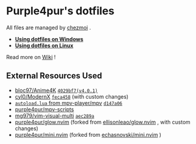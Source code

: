 # Purple4pur's dotfiles

All files are managed by [chezmoi](https://www.chezmoi.io/) .

* **[Using dotfiles on Windows](https://github.com/purple4pur/dotfiles/wiki/Using-dotfiles-on-Windows)**
* **[Using dotfiles on Linux](https://github.com/purple4pur/dotfiles/wiki/Using-dotfiles-on-Linux)**

Read more on [Wiki](https://github.com/purple4pur/dotfiles/wiki) !

## External Resources Used

* [bloc97/Anime4K](https://github.com/bloc97/Anime4K) [`4029bf7(v4.0.1)`](https://github.com/bloc97/Anime4K/tree/4029bf701ecaa15f163cdc49cffe5501c1acf410)
* [cyl0/ModernX](https://github.com/cyl0/ModernX) [`feca458`](https://github.com/cyl0/ModernX/tree/feca458b3eee0fd383a77d45632265372c607461) (with custom changes)
* [`autoload.lua` from mpv-player/mpv](https://github.com/mpv-player/mpv/blob/master/TOOLS/lua/autoload.lua) [`d147a06`](https://github.com/mpv-player/mpv/blob/d147a06e60bfc10cb2fd7c66af7eb6871dba163e/TOOLS/lua/autoload.lua)
* [purple4pur/mpv-scripts](https://github.com/purple4pur/mpv-scripts)
* [mg979/vim-visual-multi](https://github.com/mg979/vim-visual-multi) [`aec289a`](https://github.com/mg979/vim-visual-multi/tree/aec289a9fdabaa0ee6087d044d75b32e12084344)
* [purple4pur/glow.nvim](https://github.com/purple4pur/glow.nvim) (forked from [ellisonleao/glow.nvim](https://github.com/ellisonleao/glow.nvim) , with custom changes)
* [purple4pur/mini.nvim](https://github.com/purple4pur/mini.nvim) (forked from [echasnovski/mini.nvim](https://github.com/echasnovski/mini.nvim) )
